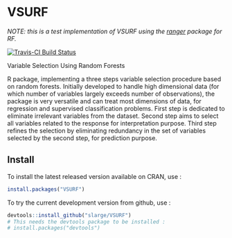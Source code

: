 
# VSURF

_NOTE: this is a test implementation of VSURF using the [ranger](https://github.com/imbs-hl/ranger) package for RF._

[![Travis-CI Build Status](https://travis-ci.org/robingenuer/VSURF.png?branch=master)](https://travis-ci.org/robingenuer/VSURF)

Variable Selection Using Random Forests

R package, implementing a three steps variable selection procedure based on random forests.
Initially developed to handle high dimensional data (for which number of
variables largely exceeds number of observations), the package is very
versatile and can treat most dimensions of data, for regression and
supervised classification problems. First step is dedicated to eliminate
irrelevant variables from the dataset. Second step aims to select all
variables related to the response for interpretation purpose. Third step
refines the selection by eliminating redundancy in the set of variables
selected by the second step, for prediction purpose.

## Install

To install the latest released version available on CRAN, use :


```r
install.packages("VSURF")
```

To try the current development version from github, use :


```r
devtools::install_github("slarge/VSURF")
# This needs the devtools package to be installed :
# install.packages("devtools")
```

